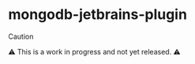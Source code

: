 # mongodb-jetbrains-plugin

> [!CAUTION]
> :warning: This is a work in progress and not yet released. :warning:



